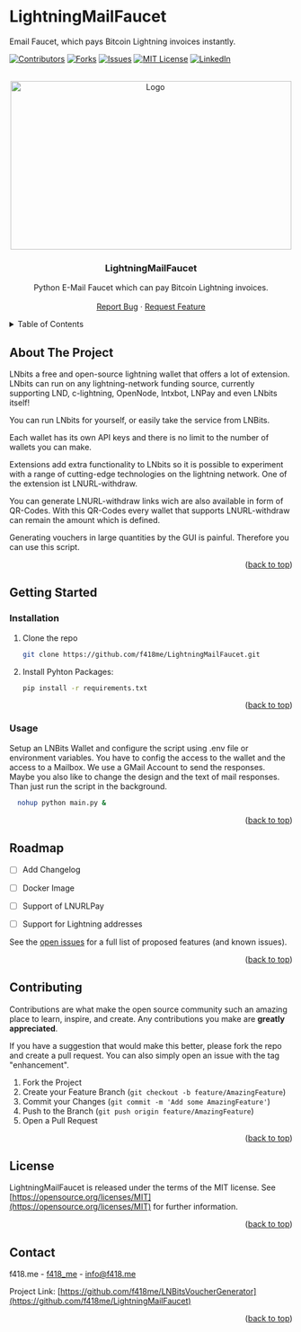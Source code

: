 # LightningMailFaucet
Email Faucet, which pays Bitcoin Lightning invoices instantly.



[![Contributors][contributors-shield]][contributors-url]
[![Forks][forks-shield]][forks-url]
[![Issues][issues-shield]][issues-url]
[![MIT License][license-shield]][license-url]
[![LinkedIn][linkedin-shield]][linkedin-url]


<!-- PROJECT LOGO -->
<br />
<div align="center">
  <a href="https://github.com/f418me/LightningMailFaucet">
    <img src="https://f418.me/wp-content/uploads/2023/06/offenes_netzwerk.jpg" alt="Logo" width="500" height="300">
  </a>

  <h3 align="center">LightningMailFaucet</h3>

  <p align="center">
    Python E-Mail Faucet which can pay Bitcoin Lightning invoices.
    <br />
    <br />
    <a href="https://github.com/f418me/LightningMailFaucet/issues">Report Bug</a>
    ·
    <a href="https://github.com/f418me/LightningMailFaucet/issues">Request Feature</a>
  </p>
</div>



<!-- TABLE OF CONTENTS -->
<details>
  <summary>Table of Contents</summary>
  <ol>
    <li>
      <a href="#about-the-project">About The Project</a>
    </li>
    <li>
      <a href="#getting-started">Getting Started</a>
      <ul>
        <li><a href="#installation">Installation</a></li>
        <li><a href="#usage">Usage</a></li>
      </ul>
    </li>
    <li><a href="#roadmap">Roadmap</a></li>
    <li><a href="#contributing">Contributing</a></li>
    <li><a href="#license">License</a></li>
    <li><a href="#contact">Contact</a></li>
  </ol>
</details>



<!-- ABOUT THE PROJECT -->
## About The Project

<!-- 
[![Product Name Screen Shot][product-screenshot]](https://example.com)
-->

LNbits a free and open-source lightning wallet that offers a lot of extension. 
LNbits can run on any lightning-network funding source, currently supporting LND, c-lightning, OpenNode, lntxbot, LNPay and even LNbits itself!

You can run LNbits for yourself, or easily take the service from LNBits.

Each wallet has its own API keys and there is no limit to the number of wallets you can make.

Extensions add extra functionality to LNbits so it is possible to experiment with a range of cutting-edge technologies on the lightning network. One of the extension ist LNURL-withdraw.

You can generate LNURL-withdraw links wich are also available in form of QR-Codes. With this QR-Codes every wallet that supports LNURL-withdraw can remain the amount which is defined.

Generating vouchers in large quantities by the GUI is painful. Therefore you can use this script.



<p align="right">(<a href="#readme-top">back to top</a>)</p>




<!-- GETTING STARTED -->
## Getting Started


### Installation

1. Clone the repo
   ```sh
   git clone https://github.com/f418me/LightningMailFaucet.git
   ```
2. Install Pyhton Packages:
   ```sh
   pip install -r requirements.txt
   ```
<p align="right">(<a href="#readme-top">back to top</a>)</p>



<!-- USAGE EXAMPLES -->
### Usage
Setup an LNBits Wallet and configure the script using .env file or environment variables.
You have to config the access to the wallet and the access to a Mailbox. We use a GMail Account to send the responses.
Maybe you also like to change the design and the text of mail responses.
Than just run the script in the background.

 ```sh
   nohup python main.py &
   ```
<p align="right">(<a href="#readme-top">back to top</a>)</p>



<!-- ROADMAP -->
## Roadmap

- [ ] Add Changelog
- [ ] Docker Image
- [ ] Support of LNURLPay  
- [ ] Support for Lightning addresses  


See the [open issues](https://github.com/f418me/LightningMailFaucet/issues) for a full list of proposed features (and known issues).

<p align="right">(<a href="#readme-top">back to top</a>)</p>



<!-- CONTRIBUTING -->
## Contributing

Contributions are what make the open source community such an amazing place to learn, inspire, and create. Any contributions you make are **greatly appreciated**.

If you have a suggestion that would make this better, please fork the repo and create a pull request. You can also simply open an issue with the tag "enhancement".

1. Fork the Project
2. Create your Feature Branch (`git checkout -b feature/AmazingFeature`)
3. Commit your Changes (`git commit -m 'Add some AmazingFeature'`)
4. Push to the Branch (`git push origin feature/AmazingFeature`)
5. Open a Pull Request

<p align="right">(<a href="#readme-top">back to top</a>)</p>



<!-- LICENSE -->
## License

LightningMailFaucet is released under the terms of the MIT license. See [https://opensource.org/licenses/MIT](https://opensource.org/licenses/MIT) for further information.

<p align="right">(<a href="#readme-top">back to top</a>)</p>



<!-- CONTACT -->
## Contact

f418.me - [f418_me](https://twitter.com/f418_me) - info@f418.me

Project Link: [https://github.com/f418me/LNBitsVoucherGenerator](https://github.com/f418me/LightningMailFaucet)

<p align="right">(<a href="#readme-top">back to top</a>)</p>




<!-- MARKDOWN LINKS & IMAGES -->
<!-- https://www.markdownguide.org/basic-syntax/#reference-style-links -->
[contributors-shield]: https://img.shields.io/github/contributors/f418me/LNBitsVoucherGenerator?style=for-the-badge
[contributors-url]: https://github.com/f418me/LightningMailFaucet/graphs/contributors
[forks-shield]: https://img.shields.io/github/forks/f418me/LNBitsVoucherGenerator.svg?style=for-the-badge
[forks-url]: https://github.com/f418me/LightningMailFaucet/network/members
[issues-shield]: https://img.shields.io/github/issues/f418me/LNBitsVoucherGenerator.svg?style=for-the-badge
[issues-url]: https://github.com/f418me/LightningMailFaucet/issues
[license-shield]: https://img.shields.io/github/license/f418me/LNBitsVoucherGenerator.svg?style=for-the-badge
[license-url]: https://github.com/f418me/LightningMailFaucet/blob/master/LICENSE.txt
[linkedin-shield]: https://img.shields.io/badge/-LinkedIn-black.svg?style=for-the-badge&logo=linkedin&colorB=555
[linkedin-url]: https://www.linkedin.com/company/f418-me/
[product-screenshot]: images/screenshot.png
